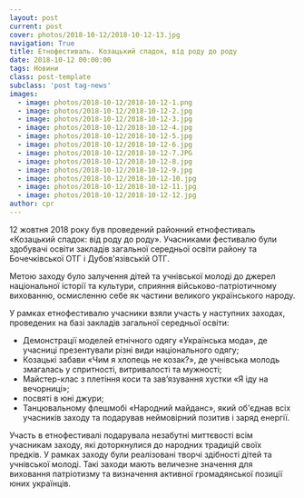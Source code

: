 ```yaml
---
layout: post
current: post
cover: photos/2018-10-12/2018-10-12-13.jpg
navigation: True
title: Eтнофестиваль. Козацький спадок, від роду до роду
date: 2018-10-12 00:00:00
tags: Новини
class: post-template
subclass: 'post tag-news'
images:
  - image: photos/2018-10-12/2018-10-12-1.png
  - image: photos/2018-10-12/2018-10-12-2.jpg
  - image: photos/2018-10-12/2018-10-12-3.jpg
  - image: photos/2018-10-12/2018-10-12-4.jpg
  - image: photos/2018-10-12/2018-10-12-5.jpg
  - image: photos/2018-10-12/2018-10-12-6.jpg
  - image: photos/2018-10-12/2018-10-12-7.JPG
  - image: photos/2018-10-12/2018-10-12-8.jpg
  - image: photos/2018-10-12/2018-10-12-9.jpg
  - image: photos/2018-10-12/2018-10-12-10.jpg
  - image: photos/2018-10-12/2018-10-12-11.jpg
  - image: photos/2018-10-12/2018-10-12-12.jpg
author: cpr
---
```


12 жовтня 2018 року був проведений районний етнофестиваль «Козацький спадок: від роду до роду». Учасниками фестивалю були здобувачі освіти закладів загальної середньої освіти району та Бочечківської ОТГ і Дубов'язівській ОТГ.

Метою заходу було залучення дітей та учнівської молоді до джерел національної історії та культури, сприяння військово-патріотичному вихованню, осмисленню себе як частини великого українського народу.

У рамках етнофестивалю учасники взяли участь у наступних заходах, проведених на базі закладів загальної середньої освіти:
 * Демонстрації моделей етнічного одягу «Українська мода», де учасниці презентували різні види національного одягу;
 * Козацькі забави «Чим я хлопець не козак?», де учнівська молодь змагалась у спритності, витривалості та мужності;
 * Майстер-клас з плетіння коси та зав’язування хустки «Я іду на вечорниці»;
 * посвяті в юні джури;
 * Танцювальному флешмобі «Народний майданс», який об'єднав  всіх учасників заходу та подарував неймовірний позитив і заряд енергії.

 Участь в  етнофестивалі подарувала незабутні миттєвості всім учасникам заходу, які доторкнулися до народних традицій своїх предків. У рамках заходу були реалізовані творчі  здібності дітей та учнівської молоді. Такі заходи мають величезне значення для виховання патріотизму та визначення активної громадянської позиції юних українців.

